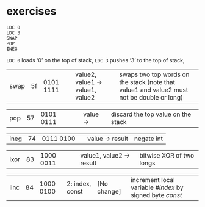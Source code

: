 # exercises
```text-plain
LDC 0
LDC 3
SWAP
POP
INEG
```

`LDC 0` loads ‘0’ on the top of stack, `LDC 3` pushes ‘3’ to the top of stack, 

|     |     |     |     |     |     |
| --- | --- | --- | --- | --- | --- |
| swap | 5f  | 0101 1111 |     | value2, value1 → value1, value2 | swaps two top words on the stack (note that value1 and value2 must not be double or long) |

|     |     |     |     |     |     |
| --- | --- | --- | --- | --- | --- |
| pop | 57  | 0101 0111 |     | value → | discard the top value on the stack |

|     |     |     |     |     |     |
| --- | --- | --- | --- | --- | --- |
| ineg | 74  | 0111 0100 |     | value → result | negate int |

|     |     |     |     |     |     |
| --- | --- | --- | --- | --- | --- |
| lxor | 83  | 1000 0011 |     | value1, value2 → result | bitwise XOR of two longs |

|     |     |     |     |     |     |
| --- | --- | --- | --- | --- | --- |
| iinc | 84  | 1000 0100 | 2: index, const | \[No change\] | increment local variable _#index_ by signed byte _const_ |